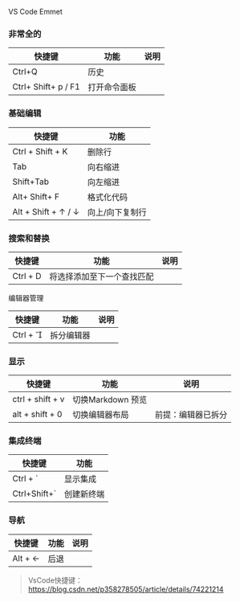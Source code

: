 VS Code Emmet



### 非常全的

| 快捷键                 | 功能     | 说明   |
| ------------------- | ------ | ---- |
| Ctrl+Q              | 历史     |      |
| Ctrl+ Shift+ p / F1 | 打开命令面板 |      |



### 基础编辑

| 快捷键                 | 功能       |
| ------------------- | -------- |
| Ctrl + Shift + K    | 删除行      |
| Tab                 | 向右缩进     |
| Shift+Tab           | 向左缩进     |
| Alt+ Shift+  F      | 格式化代码    |
| Alt + Shift + ↑ / ↓ | 向上/向下复制行 |



### 搜索和替换

| 快捷键      | 功能            | 说明   |
| -------- | ------------- | ---- |
| Ctrl + D | 将选择添加至下一个查找匹配 |      |



编辑器管理 

| 快捷键      | 功能    | 说明   |
| -------- | ----- | ---- |
| Ctrl +  | 拆分编辑器 |      |





### 显示

| 快捷键              | 功能            | 说明        |
| ---------------- | ------------- | --------- |
| ctrl + shift + v | 切换Markdown 预览 |           |
| alt + shift + 0  | 切换编辑器布局       | 前提：编辑器已拆分 |



### 集成终端

| 快捷键          | 功能    |
| ------------ | ----- |
| Ctrl + `     | 显示集成  |
| Ctrl+Shift+` | 创建新终端 |



### 导航

| 快捷键     | 功能   | 说明   |
| ------- | ---- | ---- |
| Alt + ← | 后退   |      |



> VsCode快捷键：https://blog.csdn.net/p358278505/article/details/74221214



